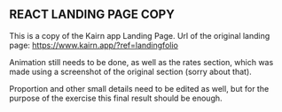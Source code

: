 ## REACT LANDING PAGE COPY

This is a copy of the Kairn app Landing Page.
Url of the original landing page: https://www.kairn.app/?ref=landingfolio

Animation still needs to be done, as well as the rates section, which was made using a screenshot of the original section (sorry about that).

Proportion and other small details need to be edited as well, but for the purpose of the exercise this final result should be enough.
